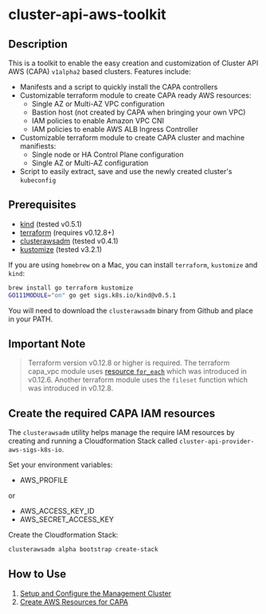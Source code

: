 # cluster-api-aws-toolkit

## Description

This is a toolkit to enable the easy creation and customization of Cluster API AWS (CAPA) `v1alpha2` based clusters. Features include:
* Manifests and a script to quickly install the CAPA controllers
* Customizable terraform module to create CAPA ready AWS resources:
    - Single AZ or Multi-AZ VPC configuration
    - Bastion host (not created by CAPA when bringing your own VPC)
    - IAM policies to enable Amazon VPC CNI
    - IAM policies to enable AWS ALB Ingress Controller
* Customizable terraform module to create CAPA cluster and machine manifiests:
    - Single node or HA Control Plane configuration
    - Single AZ or Multi-AZ configuration
* Script to easily extract, save and use the newly created cluster's `kubeconfig`

## Prerequisites

* [kind](https://kind.sigs.k8s.io/#installation-and-usage) (tested v0.5.1)
* [terraform](https://learn.hashicorp.com/terraform/getting-started/install.html) (requires v0.12.8+)
* [clusterawsadm](https://github.com/kubernetes-sigs/cluster-api-provider-aws/releases) (tested v0.4.1)
* [kustomize](https://github.com/kubernetes-sigs/kustomize/releases) (tested v3.2.1)

If you are using `homebrew` on a Mac, you can install `terraform`, `kustomize` and `kind`:

```bash
brew install go terraform kustomize
GO111MODULE="on" go get sigs.k8s.io/kind@v0.5.1
```

You will need to download the `clusterawsadm` binary from Github and place in your PATH.

## Important Note

> Terraform version v0.12.8 or higher is required. The terraform capa_vpc module uses [resource `for_each`](https://www.terraform.io/docs/configuration/resources.html#for_each-multiple-resource-instances-defined-by-a-map-or-set-of-strings) which was introduced in v0.12.6. Another terraform module uses the `fileset` function which was introduced in v0.12.8.

## Create the required CAPA IAM resources

The `clusterawsadm` utility helps manage the require IAM resources by creating and running a Cloudformation Stack called `cluster-api-provider-aws-sigs-k8s-io`.

Set your environment variables:
* AWS_PROFILE

or

* AWS_ACCESS_KEY_ID
* AWS_SECRET_ACCESS_KEY

Create the Cloudformation Stack:

```bash
clusterawsadm alpha bootstrap create-stack
```

## How to Use

1. [Setup and Configure the Management Cluster](/v1alpha2/01-capa-controllers/README.md)
2. [Create AWS Resources for CAPA](/v1alpha2/02-aws-resources/README.md)